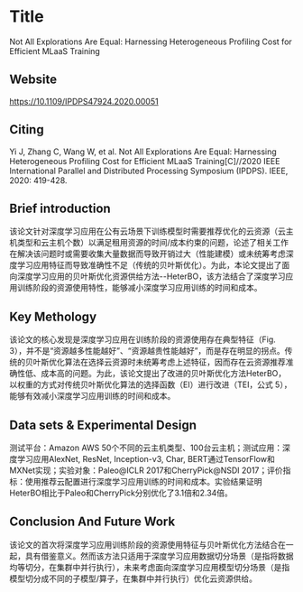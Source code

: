 # Title

<!-- 此部分是论文标题及其引用格式，建议使用latex格式 -->
Not All Explorations Are Equal: Harnessing Heterogeneous Profiling Cost for Efficient MLaaS Training

## Website

https://10.1109/IPDPS47924.2020.00051

## Citing

Yi J, Zhang C, Wang W, et al. Not All Explorations Are Equal: Harnessing Heterogeneous Profiling Cost for Efficient MLaaS Training[C]//2020 IEEE International Parallel and Distributed Processing Symposium (IPDPS). IEEE, 2020: 419-428.

## Brief introduction

<!-- 通过三五句话描述这篇文章，包括 1. 论文的应用场景；2. 论文克服已有方法的局限性；3. 论文主要的技术手段； 4. 论文的预期结果 -->
该论文针对深度学习应用在公有云场景下训练模型时需要推荐优化的云资源（云主机类型和云主机个数）以满足租用资源的时间/成本约束的问题，论述了相关工作在解决该问题时或需要收集大量数据而导致开销过大（性能建模）或未统筹考虑深度学习应用特征而导致准确性不足（传统的贝叶斯优化）。为此，本论文提出了面向深度学习应用的贝叶斯优化资源供给方法--HeterBO，该方法结合了深度学习应用训练阶段的资源使用特性，能够减小深度学习应用训练的时间和成本。

## Key Methology

<!-- 分点写，论述论文中主要技术手段的实施过程 -->
该论文的核心发现是深度学习应用在训练阶段的资源使用存在典型特征（Fig. 3），并不是“资源越多性能越好”、“资源越贵性能越好”，而是存在明显的拐点。传统的贝叶斯优化算法在选择云资源时未统筹考虑上述特征，因而存在云资源推荐准确性低、成本高的问题。为此，该论文提出了改进的贝叶斯优化方法HeterBO，以权重的方式对传统贝叶斯优化算法的选择函数（EI）进行改进（TEI，公式 5），能够有效减小深度学习应用训练的时间和成本。


## Data sets & Experimental Design

<!-- 撰写实验环境的设置，实验的对象，实验的比较方面，以及实验的结果（不要列举数据，要概括谈） -->
测试平台：Amazon AWS 50个不同的云主机类型、100台云主机；测试应用：深度学习应用AlexNet, ResNet, Inception-v3, Char, BERT通过TensorFlow和MXNet实现；实验对象：Paleo@ICLR 2017和CherryPick@NSDI 2017；评价指标：使用推荐云配置进行深度学习应用训练的时间和成本。实验结果证明HeterBO相比于Paleo和CherryPick分别优化了3.1倍和2.34倍。


## Conclusion And Future Work

<!-- 作者或者阅读者对本文工作的总结，以及未来可能的改进方向 -->
该论文的首次将深度学习应用训练阶段的资源使用特征与贝叶斯优化方法结合在一起，具有借鉴意义。然而该方法只适用于深度学习应用数据切分场景（是指将数据均等切分，在集群中并行执行），未来考虑面向深度学习应用模型切分场景（是指模型切分成不同的子模型/算子，在集群中并行执行）优化云资源供给。
